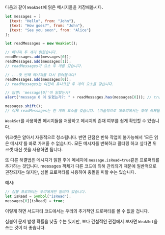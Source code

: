 다음과 같이 `WeakSet`에 읽은 메시지들을 저장해봅시다.

```js
let messages = [
  {text: "Hello", from: "John"},
  {text: "How goes?", from: "John"},
  {text: "See you soon", from: "Alice"}
];

let readMessages = new WeakSet();

// 메시지 두 개가 읽혔습니다.
readMessages.add(messages[0]);
readMessages.add(messages[1]);
// readMessages가 요소 두 개를 갖습니다.

// ...첫 번째 메시지를 다시 읽어봅시다!
readMessages.add(messages[0]);
// readMessages는 여전히 유니크한 두 개의 요소를 갖습니다.

// 답변: 'message[0]'이 읽혔는가?
alert("message 0 이 읽혔는가?: " + readMessages.has(messages[0])); // true

messages.shift();
// 이제 readMessages는 한 개의 요소를 갖습니다. (기술적으로 메모리에서는 후에 삭제될 것입니다.)
```

`WeakSet`를 사용하면 메시지들을 저장하고 메시지의 존재 여부를 쉽게 확인할 수 있습니다. 

위크셋은 알아서 자동적으로 청소됩니다. 반면 단점은 반복 작업이 불가능해서 '모든 읽은 메시지'를 바로 가져올 수 없습니다. 모든 메시지를 반복하고 필터링 하고 싶다면 위크셋 대신 셋을 사용하면 됩니다.

또 다른 해결법은 메시지가 읽힌 후에 메세지에 `message.isRead=true`같은 프로퍼티를 추가하는 것입니다. messages 객체가 다른 코드에 의해 관리되기 때문에 일반적으로 권장되지는 않지만, 심볼 프로퍼티를 사용하여 충돌을 피할 수는 있습니다. 

예시:
```js
// 심볼 프로퍼티는 우리에게만 알려져 있습니다.
let isRead = Symbol("isRead");
messages[0][isRead] = true;
```

이렇게 하면 서드파티 코드에서는 우리의 추가적인 프로퍼티를 볼 수 없을 겁니다.

심볼이 문제 발생 확률을 낮출 수는 있지만, 보다 건설적인 관점에서 보자면 `WeakSet`을 쓰는 것이 더 좋습니다.
